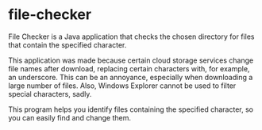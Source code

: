 # file-checker

File Checker is a Java application that checks the chosen directory for files that contain the specified character.

This application was made because certain cloud storage services change file names after download, replacing certain characters with, for example, an underscore.
This can be an annoyance, especially when downloading a large number of files.
Also, Windows Explorer cannot be used to filter special characters, sadly.

This program helps you identify files containing the specified character, so you can easily find and change them.

